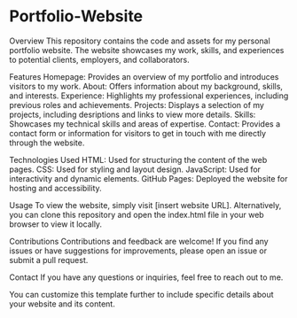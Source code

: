 # Portfolio-Website
Overview
This repository contains the code and assets for my personal portfolio website. The website showcases my work, skills, and experiences to potential clients, employers, and collaborators.

Features
Homepage: Provides an overview of my portfolio and introduces visitors to my work.
About: Offers information about my background, skills, and interests.
Experience: Highlights my professional experiences, including previous roles and achievements.
Projects: Displays a selection of my projects, including
desriptions and links to view more details.
Skills: Showcases my technical skills and areas of expertise.
Contact: Provides a contact form or information for visitors to get in touch with me directly through the website.

Technologies Used
HTML: Used for structuring the content of the web pages.
CSS: Used for styling and layout design.
JavaScript: Used for interactivity and dynamic elements.
GitHub Pages: Deployed the website for hosting and accessibility.

Usage
To view the website, simply visit [insert website URL]. Alternatively, you can clone this repository and open the index.html file in your web browser to view it locally.

Contributions
Contributions and feedback are welcome! If you find any issues or have suggestions for improvements, please open an issue or submit a pull request.

Contact
If you have any questions or inquiries, feel free to reach out to me.

You can customize this template further to include specific details about your website and its content.
